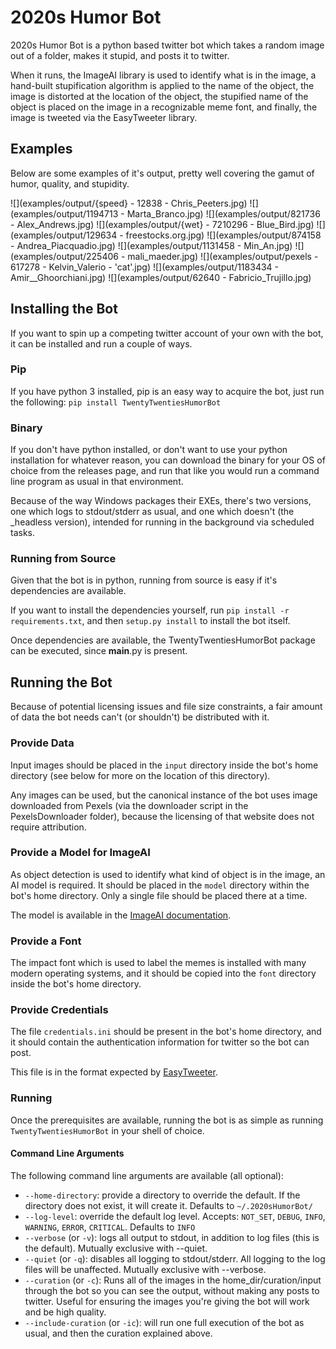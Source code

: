# 2020s Humor Bot
2020s Humor Bot is a python based twitter bot which takes a random image out of a folder, makes it stupid, and posts it to twitter.

When it runs, the ImageAI library is used to identify what is in the image, a hand-built stupification algorithm is applied to the name of the object, the image is distorted at the location of the object, the stupified name of the object is placed on the image in a recognizable meme font, and finally, the image is tweeted via the EasyTweeter library.

## Examples
Below are some examples of it's output, pretty well covering the gamut of humor, quality, and stupidity.

![](examples/output/{speed} - 12838 - Chris_Peeters.jpg)
![](examples/output/1194713 - Marta_Branco.jpg)
![](examples/output/821736 - Alex_Andrews.jpg)
![](examples/output/{wet} - 7210296 - Blue_Bird.jpg)
![](examples/output/129634 - freestocks.org.jpg)
![](examples/output/874158 - Andrea_Piacquadio.jpg)
![](examples/output/1131458 - Min_An.jpg)
![](examples/output/225406 - mali_maeder.jpg)
![](examples/output/pexels - 617278 - Kelvin_Valerio - 'cat'.jpg)
![](examples/output/1183434 - Amir__Ghoorchiani.jpg)
![](examples/output/62640 - Fabricio_Trujillo.jpg)

## Installing the Bot
If you want to spin up a competing twitter account of your own with the bot, it can be installed and run a couple of ways.

### Pip
If you have python 3 installed, pip is an easy way to acquire the bot, just run the following: `pip install TwentyTwentiesHumorBot`

### Binary
If you don't have python installed, or don't want to use your python installation for whatever reason, you can download the binary for your OS of choice from the releases page, and run that like you would run a command line program as usual in that environment.

Because of the way Windows packages their EXEs, there's two versions, one which logs to stdout/stderr as usual, and one which doesn't (the _headless version), intended for running in the background via scheduled tasks.

### Running from Source
Given that the bot is in python, running from source is easy if it's dependencies are available.

If you want to install the dependencies yourself, run `pip install -r requirements.txt`, and then `setup.py install` to install the bot itself.

Once dependencies are available, the TwentyTwentiesHumorBot package can be executed, since __main__.py is present.

## Running the Bot
Because of potential licensing issues and file size constraints, a fair amount of data the bot needs can't (or shouldn't) be distributed with it.

### Provide Data
Input images should be placed in the `input` directory inside the bot's home directory (see below for more on the location of this directory).

Any images can be used, but the canonical instance of the bot uses image downloaded from Pexels (via the downloader script in the PexelsDownloader folder), because the licensing of that website does not require attribution.

### Provide a Model for ImageAI
As object detection is used to identify what kind of object is in the image, an AI model is required. It should be placed in the `model` directory within the bot's home directory. Only a single file should be placed there at a time.

The model is available in the [ImageAI documentation](https://github.com/OlafenwaMoses/ImageAI/blob/master/imageai/Detection/README.md).

### Provide a Font
The impact font which is used to label the memes is installed with many modern operating systems, and it should be copied into the `font` directory inside the bot's home directory.

### Provide Credentials
The file `credentials.ini` should be present in the bot's home directory, and it should contain the authentication information for twitter so the bot can post.

This file is in the format expected by [EasyTweeter](https://github.com/HelloLobsterDog/EasyTweeter).

### Running
Once the prerequisites are available, running the bot is as simple as running `TwentyTwentiesHumorBot` in your shell of choice.

#### Command Line Arguments
The following command line arguments are available (all optional):

 - `--home-directory`: provide a directory to override the default. If the directory does not exist, it will create it. Defaults to `~/.2020sHumorBot/`
 - `--log-level`: override the default log level. Accepts: `NOT_SET`, `DEBUG`, `INFO`, `WARNING`, `ERROR`, `CRITICAL`. Defaults to `INFO`
 - `--verbose` (or `-v`): logs all output to stdout, in addition to log files (this is the default). Mutually exclusive with --quiet.
 - `--quiet` (or `-q`): disables all logging to stdout/stderr. All logging to the log files will be unaffected. Mutually exclusive with --verbose.
 - `--curation` (or `-c`): Runs all of the images in the home_dir/curation/input through the bot so you can see the output, without making any posts to twitter. Useful for ensuring the images you're giving the bot will work and be high quality.
 - `--include-curation` (or `-ic`): will run one full execution of the bot as usual, and then the curation explained above.